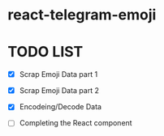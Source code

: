 # react-telegram-emoji

# TODO LIST 
  - [x] Scrap Emoji Data part 1
  - [x] Scrap Emoji Data part 2 
  - [x] Encodeing/Decode Data
  - [ ] Completing the React component
 
  
